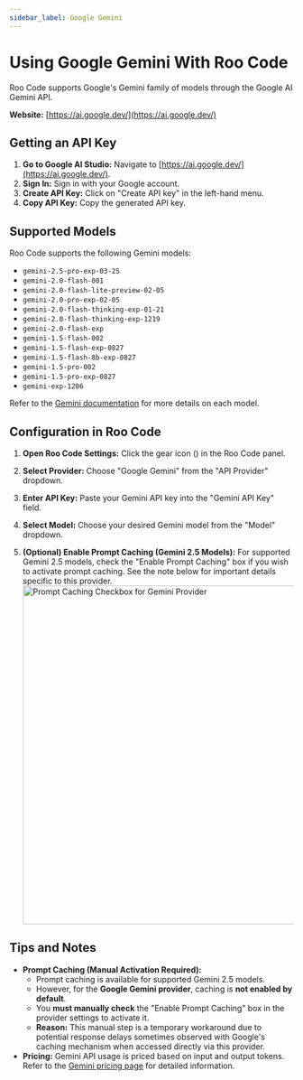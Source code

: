 ```yaml
---
sidebar_label: Google Gemini
---
```


# Using Google Gemini With Roo Code

Roo Code supports Google's Gemini family of models through the Google AI Gemini API.

**Website:** [https://ai.google.dev/](https://ai.google.dev/)

## Getting an API Key

1.  **Go to Google AI Studio:** Navigate to [https://ai.google.dev/](https://ai.google.dev/).
2.  **Sign In:** Sign in with your Google account.
3.  **Create API Key:** Click on "Create API key" in the left-hand menu.
4.  **Copy API Key:** Copy the generated API key.

## Supported Models

Roo Code supports the following Gemini models:

* `gemini-2.5-pro-exp-03-25`
* `gemini-2.0-flash-001`
* `gemini-2.0-flash-lite-preview-02-05`
* `gemini-2.0-pro-exp-02-05`
* `gemini-2.0-flash-thinking-exp-01-21`
* `gemini-2.0-flash-thinking-exp-1219`
* `gemini-2.0-flash-exp`
* `gemini-1.5-flash-002`
* `gemini-1.5-flash-exp-0827`
* `gemini-1.5-flash-8b-exp-0827`
* `gemini-1.5-pro-002`
* `gemini-1.5-pro-exp-0827`
* `gemini-exp-1206`

Refer to the [Gemini documentation](https://ai.google.dev/models/gemini) for more details on each model.

## Configuration in Roo Code

1.  **Open Roo Code Settings:** Click the gear icon (<Codicon name="gear" />) in the Roo Code panel.
2.  **Select Provider:** Choose "Google Gemini" from the "API Provider" dropdown.
3.  **Enter API Key:** Paste your Gemini API key into the "Gemini API Key" field.
4.  **Select Model:** Choose your desired Gemini model from the "Model" dropdown.

5.  **(Optional) Enable Prompt Caching (Gemini 2.5 Models):** For supported Gemini 2.5 models, check the "Enable Prompt Caching" box if you wish to activate prompt caching. See the note below for important details specific to this provider.
    <img src="/img/v3.14.2/v3.14.2.png" alt="Prompt Caching Checkbox for Gemini Provider" width="600" />
## Tips and Notes

*   **Prompt Caching (Manual Activation Required):**
    *   Prompt caching is available for supported Gemini 2.5 models.
    *   However, for the **Google Gemini provider**, caching is **not enabled by default**.
    *   You **must manually check** the "Enable Prompt Caching" box in the provider settings to activate it.
    *   **Reason:** This manual step is a temporary workaround due to potential response delays sometimes observed with Google's caching mechanism when accessed directly via this provider.
*   **Pricing:**  Gemini API usage is priced based on input and output tokens. Refer to the [Gemini pricing page](https://ai.google.dev/pricing) for detailed information.

